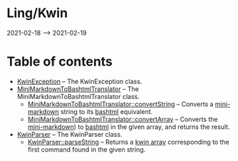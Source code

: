 Ling/Kwin
================
2021-02-18 --> 2021-02-19




Table of contents
===========

- [KwinException](https://github.com/lingtalfi/Kwin/blob/master/doc/api/Ling/Kwin/Exception/KwinException.md) &ndash; The KwinException class.
- [MiniMarkdownToBashtmlTranslator](https://github.com/lingtalfi/Kwin/blob/master/doc/api/Ling/Kwin/Helper/MiniMarkdownToBashtmlTranslator.md) &ndash; The MiniMarkdownToBashtmlTranslator class.
    - [MiniMarkdownToBashtmlTranslator::convertString](https://github.com/lingtalfi/Kwin/blob/master/doc/api/Ling/Kwin/Helper/MiniMarkdownToBashtmlTranslator/convertString.md) &ndash; Converts a [mini-markdown](https://github.com/lingtalfi/TheBar/blob/master/discussions/kwin-notation.md#mini-markdown) string to its [bashtml](https://github.com/lingtalfi/CliTools/blob/master/doc/pages/bashtml.md) equivalent.
    - [MiniMarkdownToBashtmlTranslator::convertArray](https://github.com/lingtalfi/Kwin/blob/master/doc/api/Ling/Kwin/Helper/MiniMarkdownToBashtmlTranslator/convertArray.md) &ndash; Converts the [mini-markdown](https://github.com/lingtalfi/TheBar/blob/master/discussions/kwin-notation.md#mini-markdown)) to [bashtml](https://github.com/lingtalfi/CliTools/blob/master/doc/pages/bashtml.md) in the given array, and returns the result.
- [KwinParser](https://github.com/lingtalfi/Kwin/blob/master/doc/api/Ling/Kwin/KwinParser.md) &ndash; The KwinParser class.
    - [KwinParser::parseString](https://github.com/lingtalfi/Kwin/blob/master/doc/api/Ling/Kwin/KwinParser/parseString.md) &ndash; Returns a [kwin array](https://github.com/lingtalfi/TheBar/blob/master/discussions/kwin-notation.md#kwin-array) corresponding to the first command found in the given string.




